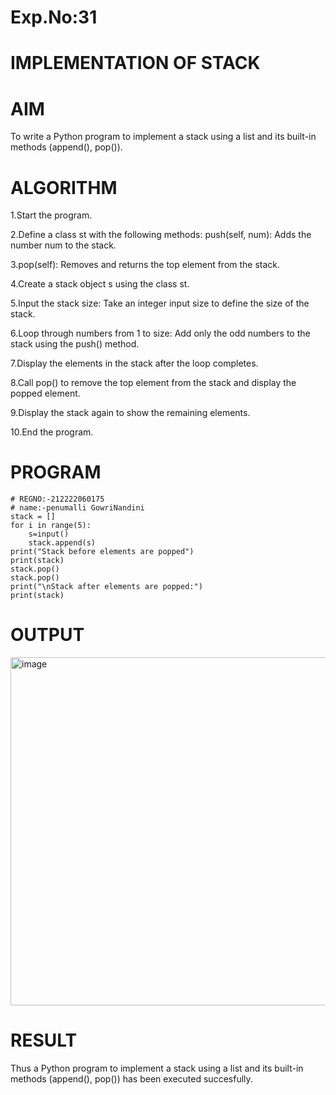 # Exp.No:31
# IMPLEMENTATION OF STACK
# AIM
To write a Python program to implement a stack using a list and its built-in methods (append(), pop()).

# ALGORITHM
1.Start the program.

2.Define a class st with the following methods:
push(self, num): Adds the number num to the stack.

3.pop(self): Removes and returns the top element from the stack.

4.Create a stack object s using the class st.

5.Input the stack size: Take an integer input size to define the size of the stack.

6.Loop through numbers from 1 to size: Add only the odd numbers to the stack using the push() method.

7.Display the elements in the stack after the loop completes.

8.Call pop() to remove the top element from the stack and display the popped element.

9.Display the stack again to show the remaining elements.

10.End the program.

# PROGRAM
```
# REGNO:-212222060175
# name:-penumalli GowriNandini
stack = []
for i in range(5):
    s=input()
    stack.append(s)
print("Stack before elements are popped")
print(stack)
stack.pop()
stack.pop()
print("\nStack after elements are popped:")
print(stack)
```

# OUTPUT
<img width="1226" height="557" alt="image" src="https://github.com/user-attachments/assets/4cee64e8-b817-4824-85a0-2f15a7db7845" />


# RESULT
Thus a Python program to implement a stack using a list and its built-in methods (append(), pop()) has been executed succesfully.
